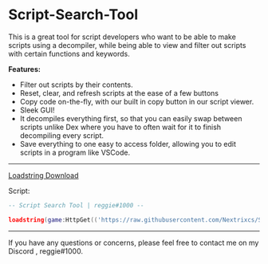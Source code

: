 # Script-Search-Tool
This is a great tool for script developers who want to be able to make scripts using a decompiler, while being able to view and filter out scripts with certain functions and keywords.

**Features:**
- Filter out scripts by their contents.
- Reset, clear, and refresh scripts at the ease of a few buttons
- Copy code on-the-fly, with our built in copy button in our script viewer.
- Sleek GUI!
- It decompiles everything first, so that you can easily swap between scripts unlike Dex where you have to often wait for it to finish decompiling every script.
- Save everything to one easy to access folder, allowing you to edit scripts in a program like VSCode.
_________________________
[Loadstring Download](https://github.com/Nextrixcs/Script-Search-Tool/releases/download/Loadstring/ScriptSearchToolLoadstring.lua)

Script:
```lua
-- Script Search Tool | reggie#1000 --

loadstring(game:HttpGet(('https://raw.githubusercontent.com/Nextrixcs/Script-Search-Tool/main/Script%20Search%20Tool.lua'),true))()
```
_________________________
If you have any questions or concerns, please feel free to contact me on my Discord , reggie#1000.
